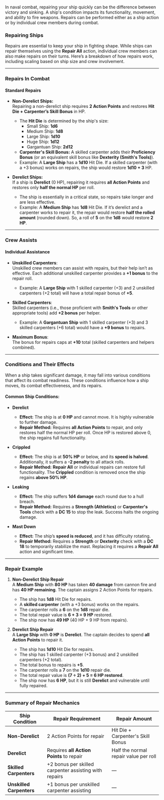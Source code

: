 In naval combat, repairing your ship quickly can be the difference between victory and sinking. A ship's condition impacts its functionality, movement, and ability to fire weapons. Repairs can be performed either as a ship action or by individual crew members during combat.

### **Repairing Ships**

Repairs are essential to keep your ship in fighting shape. While ships can repair themselves using the **Repair All** action, individual crew members can also make repairs on their turns. Here’s a breakdown of how repairs work, including scaling based on ship size and crew involvement.

---

### **Repairs In Combat**

#### **Standard Repairs**

- **Non-Derelict Ships:**  
    Repairing a non-derelict ship requires **2 Action Points** and restores **Hit Die + Carpenter’s Skill Bonus** in HP.
    
    - The **Hit Die** is determined by the ship's size:
        - Small Ship: **1d6**
        - Medium Ship: **1d8**
        - Large Ship: **1d10**
        - Huge Ship: **1d12**
        - Gargantuan Ship: **2d12**
    - **Carpenter's Skill Bonus:** A skilled carpenter adds their **Proficiency Bonus** (or an equivalent skill bonus like **Dexterity (Smith's Tools)**).
    - Example: A **Large Ship** has a **1d10** Hit Die. If a skilled carpenter (with a +3 bonus) works on repairs, the ship would restore **1d10 + 3** HP.
- **Derelict Ships:**  
    If a ship is **Derelict** (0 HP), repairing it requires **all Action Points** and restores only **half the normal HP** per roll.
    
    - The ship is essentially in a critical state, so repairs take longer and are less effective.
    - Example: A **Medium Ship** has **1d8** Hit Die. If it’s derelict and a carpenter works to repair it, the repair would restore **half the rolled amount** (rounded down). So, a roll of **5** on the **1d8** would restore **2 HP**.

---

### **Crew Assists**

#### **Individual Assistance**

- **Unskilled Carpenters**:  
    Unskilled crew members can assist with repairs, but their help isn’t as effective. Each additional unskilled carpenter provides a **+1 bonus** to the repair roll.
    
    - Example: A **Large Ship** with 1 skilled carpenter (+3) and 2 unskilled carpenters (+2 total) will have a total repair bonus of **+5**.
- **Skilled Carpenters**:  
    Skilled carpenters (i.e., those proficient with **Smith's Tools** or other appropriate tools) add **+2 bonus** per helper.
    
    - Example: A **Gargantuan Ship** with 1 skilled carpenter (+3) and 3 skilled carpenters (+6 total) would have a **+9 bonus** to repairs.
- **Maximum Bonus**:  
    The bonus for repairs caps at **+10** total (skilled carpenters and helpers combined).
    

---

### **Conditions and Their Effects**

When a ship takes significant damage, it may fall into various conditions that affect its combat readiness. These conditions influence how a ship moves, its combat effectiveness, and its repairs.

#### **Common Ship Conditions:**

- **Derelict**
    
    - **Effect:** The ship is at **0 HP** and cannot move. It is highly vulnerable to further damage.
    - **Repair Method:** Requires **all Action Points** to repair, and only restores half the normal HP per roll. Once HP is restored above 0, the ship regains full functionality.
- **Crippled**
    
    - **Effect:** The ship is at **50% HP** or below, and its **speed is halved**. Additionally, it suffers a **-2 penalty** to all attack rolls.
    - **Repair Method:** **Repair All** or individual repairs can restore full functionality. The **Crippled** condition is removed once the ship regains **above 50% HP**.
- **Leaking**
    
    - **Effect:** The ship suffers **1d4 damage** each round due to a hull breach.
    - **Repair Method:** Requires a **Strength (Athletics)** or **Carpenter's Tools** check with a **DC 15** to stop the leak. Success halts the ongoing damage.
- **Mast Down**
    
    - **Effect:** The ship’s **speed is reduced**, and it has difficulty rotating.
    - **Repair Method:** Requires a **Strength** or **Dexterity** check with a **DC 18** to temporarily stabilize the mast. Replacing it requires a **Repair All** action and significant time.

---

### **Repair Example**

1. **Non-Derelict Ship Repair**  
    A **Medium Ship** with **80 HP** has taken **40 damage** from cannon fire and has **40 HP remaining**. The captain assigns 2 Action Points for repairs.
    
    - The ship has **1d8** Hit Die for repairs.
    - A **skilled carpenter** (with a +3 bonus) works on the repairs.
    - The carpenter rolls a **6** on the **1d8** repair die.
    - The total repair value is **6 + 3 = 9 HP** restored.
    - The ship now has **49 HP** (40 HP + 9 HP from repairs).
2. **Derelict Ship Repair**  
    A **Large Ship** with **0 HP** is **Derelict**. The captain decides to spend **all Action Points** to repair it.
    
    - The ship has **1d10** Hit Die for repairs.
    - The ship has 1 skilled carpenter (+3 bonus) and 2 unskilled carpenters (+2 total).
    - The total bonus to repairs is **+5**.
    - The carpenter rolls a **7** on the **1d10** repair die.
    - The total repair value is **(7 ÷ 2) + 5 = 6 HP restored**.
    - The ship now has **6 HP**, but it is still **Derelict** and vulnerable until fully repaired.

---

### **Summary of Repair Mechanics**

|**Ship Condition**|**Repair Requirement**|**Repair Amount**|
|---|---|---|
|**Non-Derelict**|2 Action Points for repair|Hit Die + Carpenter's Skill Bonus|
|**Derelict**|Requires **all Action Points** to repair|Half the normal repair value per roll|
|**Skilled Carpenters**|+2 bonus per skilled carpenter assisting with repairs|—|
|**Unskilled Carpenters**|+1 bonus per unskilled carpenter assisting|—|